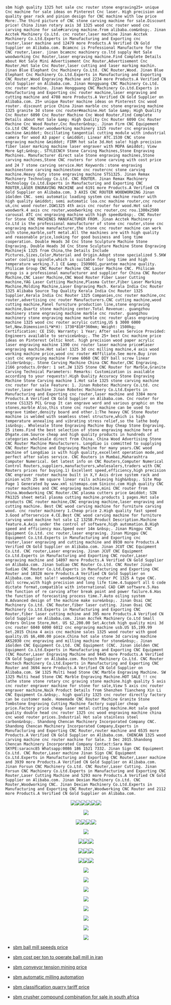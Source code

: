 
```
sbm high quality 1325 hot sale cnc router stone engraving25+ unique Cnc machine for sale ideas on Pinterest Cnc laser. High precision and quality gear rack and pinion design for CNC machine with low price More:.The third picture of CNC stone carving machine for sale.Discount price! China Jinan rotary axis 3d 1325 wood cnc router wood cnc carving machine for sale#carving machine.from alibaba.com&nbsp;. Jinan Acctek Machinery Co.Ltd. cnc router,laser machine Jinan Acctek Machinery Co.Ltd.Experts in Manufacturing and Exporting cnc router,laser machine and 12479 more Products.A Verified CN Gold Supplier on Alibaba.com. Bcamcnc is Professional Manufacture for the CNC router,laser. jinan bcamcnc machinery co.ltd supply Hot Sale woodworking Cnc Router,laser engraving machine.Find Complete Details about Hot Sale Mini Advertisement Cnc Router,Advertisement Cnc Router,Hot Sale Cnc Router,laser cutting and laser marking machin. Jinan Blue Elephant Cnc Machinery Co.Ltd. CNC Router,Wood. Jinan Blue Elephant Cnc Machinery Co.Ltd.Experts in Manufacturing and Exporting CNC Router,Wood Engraving Machine and 2234 more Products.A Verified CN Gold Supplier on Alibaba.com. Jinan Hongguang CNC Machinery Co.Ltd. cnc router machine. Jinan Hongguang CNC Machinery Co.Ltd.Experts in Manufacturing and Exporting cnc router machine,laser engraving and cutting machine and 4708 more Products.A Verified CN Gold Supplier on Alibaba.com. 25+ unique Router machine ideas on Pinterest Cnc wood router. discount price China Jinan marble cnc stone engraving machine 1325 granite 3d stone cnc router#machine.Hot Sale &amp; High Quality Cnc Router 6090 Cnc Router Machine Cnc Wood Router,Find Complete Details about Hot Sale &amp; High Quality Cnc Router 6090 Cnc Router Machine Cnc Wood Router,Cnc Router&nbsp;. Jinan Firm CNC Equipement Co.Ltd CNC Router.woodworking machinery 1325 router cnc engraving machine &middot; Oscillating tangential cutting module with industrial camera for wood A3 paper c &middot; Linear ATC.1530 CNC stone engraving machine &middot; FIRM hot sale 3d.Hot sale! high precision fiber laser marking machine laser engraver with MOPA &middot; View More &gt;&nbsp;. STYLECNC® Stone Carving Machines,Stone Engraving Machines. Manufacturer direct sale Stone engraving machines,Stone carving machines,Stone CNC routers for stone carving with cost price and 24 7 stone carving service.Hot Keywords：stone engraving machinestone carving machinestone cnc routercnc stone carving machine.Heavy duty stone engraving machine STS1325. Jinan Remax Machinery Technology Co.Ltd. CNC ROUTER. Jinan Remax Machinery Technology Co.Ltd.Experts in Manufacturing and Exporting CNC ROUTER,LASER ENGRAVING MACHINE and 6191 more Products.A Verified CN Gold Supplier on Alibaba.com. 3 AXIS CNC ROUTER WOODWORKING Jinan iGolden CNC. semi automatic loading system cnc machine router with high quality &middot; semi automatic loa.cnc machine router,cnc router uk,cnc wood router.IGW1325 4th axis cnc router for wood.Hot sale woodwork.4 axis cnc router,woodworking cnc router,cnc rou.1300x2500 carousal ATC cnc engraving machine with high speed&nbsp;. CNC Router for Stone CNC MACHINES MANUFACTURER FROM. Jinan Acctek Machinery Co.Ltd is the professional manufacturer of stone cnc router,stone cnc engraving machine manufacturer,the stone cnc router machine can work with stone,marble,soft metal.All the machines are with high quality and reasonable price,looking for good business and long time cooperation. Double Heads 3d Cnc Stone Sculpture Machine Stone Engraving. Double Heads 3d Cnc Stone Sculpture Machine Stone Engraving Machinejk 1325 from China,the Details Include Pictures,Sizes,Color,Material and Origin.Adopt stone specialized 5.5KW water cooling spindle,which is suitable for long time and high temperature working.7.1 CE &amp; ISO9001,gurantee machine quality. Philicam Group CNC Router Machine CNC Laser Machine CNC. Philicam group is a professional manufacturer and supplier for China CNC Router Machine,CNC Laser Machine,CNC Wood Router Fiber Laser Cutting machine,YAG Laser Cuttiing Machine,Plasma Cutter,Fiber Laser Marking Machine,Molding Machine,Laser Engraving Mach. Kerala India Cnc Router 1325 Alibaba Source Top Quality Kerala India Cnc Router 1325 Supplier,Kerala India Cnc Router 1325 Companies,cnc router machine,cnc router,advertising cnc router Manufacturers.CNC cutting machine,wood cutting machine,Panel furniture production line,stone engraving machine,Quartz stone machining center.Total Revenue:. guangzhou machinery stone engraving machine marble cnc router. guangzhou machinery stone engraving machine marble cnc router glass engraving machine 1325 wood cnc router acrylic cutting,US $ 3000 6000 Set,New.Dimension(L*W*H): 1730*810*360mm; Weight: 1500kg; Certification: CE ISO; Warranty: 1 Year; After sales Service Provided: Engineers available to service&nbsp;. The 25+ best Cnc machine price ideas on Pinterest Celtic knot. high precision wood paper acrylic laser engraving machine 1390 cnc router laser machine price#laser engraving machine.Hot sale! 1325 3d cnc milling machine,4 axis wood working machine price,wood cnc router #Affiliate.See more.Buy iron cast cnc engraving machine Frame 6060 CNC DIY ball screw linear slider&nbsp;. Stone Carving Machine China CNC Router,CNC Engraving. 2166 products.Order: 1 set.JW 1325 Stone CNC Router for Marble,Granite Carving Technical Parameters: Remarks: Customization is available according to your requests!.High Quality Accuracy Stone Engraving Machine Stone Carving machine 1.Hot sale 1325 stone carving machine cnc router for sale Feature: 1. Jinan Robotec Machinery Co.Ltd. cnc router,laser machine Jinan Robotec Machinery Co.Ltd.Experts in Manufacturing and Exporting cnc router,laser machine and 3384 more Products.A Verified CN Gold Supplier on Alibaba.com. Cnc router for stone CS1325 PCL Group It can engrave word and various graphic on the stones,marble Also,this stone cnc router machine can be used to engrave timber,density board and other.1:The heavy CNC Stone Router machine is welded with seamless steel structure,which is high temperature annealing and vibrating stress relief,so the lathe body is&nbsp;. Wholesale Stone Engraving Machine Buy Cheap Stone Engraving. 25 items.Find the best selection of stone engraving machine here at Dhgate.com.Source cheap and high quality products in hundreds of categories wholesale direct from China. China Wood Advertising Stone CNC Router Machine Manufacturers. Longdiao is committed to supplying CNC Router Machine and Engraving Machine for many years.CNC wood machine of Longdiao is with high quality,excellent operation mode,and perfect after sales service. CNC Routers in Mumbai,Maharashtra Computer Numerical. Get latest info on CNC Routers,Computer Numerical Control Routers,suppliers,manufacturers,wholesalers,traders with CNC Routers prices for buying.1) Excellent speed,efficiency,high precision CNC engraver router machine built in X,Y Axis drive system rack and pinion with 25 mm square linear rails achieving high&nbsp;. Site Map Page 1 Generated by www.xml sitemaps.com Sinicnc.com High quality CNC router machines and CNC engraving machine,mini CNC router from China.Woodworking CNC Router.CNC plasma cutters price &middot; SIN PA1325 sheet metal plasma cutting machine.products 1 pages.Hot sale products CNC router machine,CNC engraving machine,laser engraving and cutting machine. Best CNC wood carving machine for furniture carving wood. cnc router machinery 1.Cheap price 2.High quality fast speed 3.Good afterservice 4.CE.Best CNC wood carving machine for furniture carving wood machine hot sale LZ 1325B.Product Description.Machine feature.A.Axis under the control of software,high automation.B.High speed and efficiency max.Speed over 14m &nbsp;. Jinan Mingpu CNC Equipment Co.Ltd. cnc router,laser engraving. Jinan Mingpu CNC Equipment Co.Ltd.Experts in Manufacturing and Exporting cnc router,laser engraving and cutting machine and 8930 more Products.A Verified CN Gold Supplier on Alibaba.com. Jinan JCUT CNC Equipment Co.Ltd. CNC router,Laser engraving. Jinan JCUT CNC Equipment Co.Ltd.Experts in Manufacturing and Exporting CNC router,Laser engraving machine and 14897 more Products.A Verified CN Gold Supplier on Alibaba.com. Jinan Sudiao CNC Router Co.Ltd. CNC Router Jinan Sudiao CNC Router Co.Ltd.Experts in Manufacturing and Exporting CNC Router and 10328 more Products.A Verified CN Gold Supplier on Alibaba.com. Hot sale!! woodworking cnc router PC 1325 A type CNC. ball screw,with high precision and long life time.4.Support all G code dictate format,compatible with international CAD CAM software.5.Has the function of re carving after break point and power failure.6.Has the function of forecasting process time.7.Auto oiling system 8.Advanced design of the machine make sure&nbsp;. Jinan Osai CNC Machinery Co.Ltd. CNC Router,fiber laser cutting. Jinan Osai CNC Machinery Co.Ltd.Experts in Manufacturing and Exporting CNC Router,fiber laser cutting mchine and 395 more Products.A Verified CN Gold Supplier on Alibaba.com. Jinan AccTek Machinery Co.Ltd Small Orders Online Store,Hot. US $2,200.00 Set.Acctek high quality mini 3d cnc router 6040 6090 6012 cnc engraving machine usb.US $5,199.99 Set.2015 China 4 axis cnc machine sales 1325 wood router with good quality.US $6,400.00 piece.China hot sale stone 3d carving machine AKS2030 cnc engraving and milling machine for stone&nbsp;. Jinan iGolden CNC Equipment Co.Ltd. CNC Equipment (CNC. Jinan iGolden CNC Equipment Co.Ltd.Experts in Manufacturing and Exporting CNC Equipment (CNC Router,Laser Engraving Machine and 9445 more Products.A Verified CN Gold Supplier on Alibaba.com. Roctech Machinery Co.Ltd. CNC Router Roctech Machinery Co.Ltd.Experts in Manufacturing and Exporting CNC Router and 3694 more Products.A Verified CN Gold Supplier on Alibaba.com. SW 1325 Multi head Stone CNC Marble Engraving Machine. SW 1325 Multi head Stone CNC Marble Engraving Machine.HOT SALE !! cnc lathe stone stone rotary cnc graving stone machine.high quality 5 axis cnc router engraver machine for stone for sale,View 5 axis cnc router engraver machine,Naik Product Details from Shenzhen Tiancheng Xin Li CNC Equipment Co.&nbsp;. high quality 1325 cnc router directly factory can be customer made. Homemade CNC Router Machine Granite Stone Tombstone Engraving Cutting Machine factory supplier cheap price.Factory price cheap laser metal cutting machine.Hot sale good quality double head cnc router 1325 cnc wood engraving machine china cnc wood router prices.Industrial Hot sale stainless steel carbon&nbsp;. Shandong Chencan Machinery Incorporated Company CNC. Shandong Chencan Machinery Incorporated Company,Experts in Manufacturing and Exporting CNC Router,router machine and 6535 more Products.A Verified CN Gold Supplier on Alibaba.com. CHENCAN 1325 wood carving machine cnc router machine for Sale. 3 Dec 2015.Shandong Chencan Machinery Incorporated Company Contact:Sara Han SKYPE:saracnc85 Whatsapp:0086 186 1521 7332. Jinan Sign CNC Equipment Co.Ltd. CNC Router,Laser machine Jinan Sign CNC Equipment Co.Ltd.Experts in Manufacturing and Exporting CNC Router,Laser machine and 3939 more Products.A Verified CN Gold Supplier on Alibaba.com. Jinan Forsun CNC Machinery Co.Ltd. CNC Router,Laser Cutting. Jinan Forsun CNC Machinery Co.Ltd.Experts in Manufacturing and Exporting CNC Router,Laser Cutting Machine and 5293 more Products.A Verified CN Gold Supplier on Alibaba.com. Jinan Dexian Machinery Co.Ltd. CNC Router,Woodworking CNC. Jinan Dexian Machinery Co.Ltd.Experts in Manufacturing and Exporting CNC Router,Woodworking CNC Router and 2112 more Products.A Verified CN Gold Supplier on Alibaba.com. 
```

<div align="center">
  
<a rel="nofollow" href="https://m.shibang-china.com?f=github&k=sbm+high+quality+1325+hot+sale+cnc+router+stone+engraving"><img src="https://static.shibang-china.com/en/l.png"></a><img src="https://static.shibang-china.com/en/hw.png"><a rel="nofollow" href="https://m.shibang-china.com/product/?f=github&k=sbm+high+quality+1325+hot+sale+cnc+router+stone+engraving"><img src="https://static.shibang-china.com/en/p.png"></a><a rel="nofollow" href="https://m.shibang-china.com/cases/?f=github&k=sbm+high+quality+1325+hot+sale+cnc+router+stone+engraving"><img src="https://static.shibang-china.com/en/c.png"></a><a rel="nofollow" href="https://m.shibang-china.com/news/?f=github&k=sbm+high+quality+1325+hot+sale+cnc+router+stone+engraving"><img src="https://static.shibang-china.com/en/n.png"></a><a rel="nofollow" href="https://m.shibang-china.com?f=github&k=sbm+high+quality+1325+hot+sale+cnc+router+stone+engraving"><img src="https://static.shibang-china.com/en/m.png"></a>

<a rel="nofollow" href="https://m.shibang-china.com/product/?f=github&k=sbm+high+quality+1325+hot+sale+cnc+router+stone+engraving"><img src="https://static.shibang-china.com/en/b.jpg"></a>
  
<a rel="nofollow" href="https://m.shibang-china.com/solution-aggregate.html?f=github&k=sbm+high+quality+1325+hot+sale+cnc+router+stone+engraving"><img src="https://static.shibang-china.com/en/a.jpg"></a><a rel="nofollow" href="https://m.shibang-china.com/solution-mine.html?f=github&k=sbm+high+quality+1325+hot+sale+cnc+router+stone+engraving"><img src="https://static.shibang-china.com/en/m.jpg"></a><a rel="nofollow" href="https://m.shibang-china.com/solution-mill.html?f=github&k=sbm+high+quality+1325+hot+sale+cnc+router+stone+engraving"><img src="https://static.shibang-china.com/en/g.jpg"></a><a rel="nofollow" href="https://m.shibang-china.com/solution-epc.html?f=github&k=sbm+high+quality+1325+hot+sale+cnc+router+stone+engraving"><img src="https://static.shibang-china.com/en/e.jpg"></a>

<a rel="nofollow" href="https://m.shibang-china.com/product/?f=github&k=sbm+high+quality+1325+hot+sale+cnc+router+stone+engraving"><img src="https://static.shibang-china.com/en/a-p.png"></a>

<a rel="nofollow" href="https://m.shibang-china.com/product/crusher/c6x.html?f=github&k=sbm+high+quality+1325+hot+sale+cnc+router+stone+engraving"><img src="https://static.shibang-china.com/en/j.jpg"></a><a rel="nofollow" href="https://m.shibang-china.com/product/crusher/ci5x.html?f=github&k=sbm+high+quality+1325+hot+sale+cnc+router+stone+engraving"><img src="https://static.shibang-china.com/en/i.jpg"></a><a rel="nofollow" href="https://m.shibang-china.com/product/crusher/hst.html?f=github&k=sbm+high+quality+1325+hot+sale+cnc+router+stone+engraving"><img src="https://static.shibang-china.com/en/c.jpg"></a>

<a rel="nofollow" href="https://m.shibang-china.com/product/mill/mtw.html?f=github&k=sbm+high+quality+1325+hot+sale+cnc+router+stone+engraving"><img src="https://static.shibang-china.com/en/mtw.jpg"></a><a rel="nofollow" href="https://m.shibang-china.com/product/mill/scm.html?f=github&k=sbm+high+quality+1325+hot+sale+cnc+router+stone+engraving"><img src="https://static.shibang-china.com/en/scm.jpg"></a><a rel="nofollow" href="https://m.shibang-china.com/product/mill/lm.html?f=github&k=sbm+high+quality+1325+hot+sale+cnc+router+stone+engraving"><img src="https://static.shibang-china.com/en/lm.jpg"></a>

<a rel="nofollow" href="https://m.shibang-china.com/product/sand/vsi6x.html?f=github&k=sbm+high+quality+1325+hot+sale+cnc+router+stone+engraving"><img src="https://static.shibang-china.com/en/6x.jpg"></a><a rel="nofollow" href="https://m.shibang-china.com/product/sand/vu.html?f=github&k=sbm+high+quality+1325+hot+sale+cnc+router+stone+engraving"><img src="https://static.shibang-china.com/en/vu.jpg"></a><a rel="nofollow" href="https://m.shibang-china.com/product/mobile/klun.html?f=github&k=sbm+high+quality+1325+hot+sale+cnc+router+stone+engraving"><img src="https://static.shibang-china.com/en/k.jpg"></a>

<a rel="nofollow" href="https://m.shibang-china.com/cases/?f=github&k=sbm+high+quality+1325+hot+sale+cnc+router+stone+engraving"><img src="https://static.shibang-china.com/en/case.png"></a>

<a rel="nofollow" href="https://m.shibang-china.com/cases/aggregate/202.html?f=github&k=sbm+high+quality+1325+hot+sale+cnc+router+stone+engraving"><img src="https://static.shibang-china.com/en/c-1.jpg"></a>

<a rel="nofollow" href="https://m.shibang-china.com/cases/aggregate/203.html?f=github&k=sbm+high+quality+1325+hot+sale+cnc+router+stone+engraving"><img src="https://static.shibang-china.com/en/c-2.jpg"></a>

<a rel="nofollow" href="https://m.shibang-china.com/cases/mill/123.html?f=github&k=sbm+high+quality+1325+hot+sale+cnc+router+stone+engraving"><img src="https://static.shibang-china.com/en/c-3.jpg"></a>

<a rel="nofollow" href="https://m.shibang-china.com/contact_us.html?f=github&k=sbm+high+quality+1325+hot+sale+cnc+router+stone+engraving"><img src="https://static.shibang-china.com/en/contact.png"></a>

<a rel="nofollow" href="https://swt.shibang-china.com/?f=github&k=sbm+high+quality+1325+hot+sale+cnc+router+stone+engraving"><img src="https://static.shibang-china.com/en/chat.png"></a>

<a rel="nofollow" href="https://whatsapp.shibangsoft.com/WhatsApp.php?f=github&k=sbm+high+quality+1325+hot+sale+cnc+router+stone+engraving"><img src="https://static.shibang-china.com/en/whatsapp.png"></a>

<a rel="nofollow" href="https://m.shibang-china.com/?f=github&k=sbm+high+quality+1325+hot+sale+cnc+router+stone+engraving"><img src="https://static.shibang-china.com/en/website.png"></a>

</div>


* [sbm ball mill speeds price](sbm%20ball%20mill%20speeds%20price.md)

* [sbm cost per ton to operate ball mill in iran](sbm%20cost%20per%20ton%20to%20operate%20ball%20mill%20in%20iran.md)

* [sbm conveyor tension mining price](sbm%20conveyor%20tension%20mining%20price.md)

* [sbm automatic milling automation](sbm%20automatic%20milling%20automation.md)

* [sbm classification quarry tariff price](sbm%20classification%20quarry%20tariff%20price.md)

* [sbm crusher compound combination for sale in south africa](sbm%20crusher%20compound%20combination%20for%20sale%20in%20south%20africa.md)
